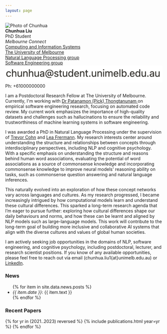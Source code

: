 ```yaml
---
layout: page
---
```

<div class="row">
    <div class="col-sm-3"><img src="{{ site.baseurl }}public/blcu16.JPG" alt="Photo of Chunhua"></div> 
    <div class="col-sm-9">
	  <div class="row">
	    <div class="col-sm-3">
	      <b>Chunhua Liu</b>
	      <br>PhD Student
	      <address>
		Melbourne Connect
	      </address>
	    </div>
		<div class="col-sm-7">
		  <a href="http://www.cis.unimelb.edu.au">Computing and Information Systems</a><br/>
		  <a href="http://www.unimelb.edu.au">The University of Melbourne</a><br/>
		  <a href="http://uom-nlp.github.io/">Natural Language Processing group</a> <br/>
		  <a href="https://cis.unimelb.edu.au/research/computer-science/research/software-engineering">Software Engineering group</a>
		</div>
	  </div>
	  <div class="row">
	    <div class="col-sm-3">
	<script type="text/javascript"><!--
	document.write('<a href="' +
	'mailto:chunhua' +
	'liu1@uni' +
	'melb.edu' +
	'.au
">' +
	'<span class="glyphicon glyphicon-envelope"></span></a> Email');
	//-->
	</script>
	<noscript><IMG alt="E-mail" border=0 src="./email.png"></noscript>
	    </div>
	    <div class="col-sm-7"> Ph: +61000000000 </div>
	    </div>
	</div>
    </div>

<p class="message">
I am a Postdoctoral Research Fellow at The University of Melbourne. Currently, I'm working with 
<a href="https://patanamon.com/">Dr Patanamon (Pick) Thongtanunam </a> on empirical software engineering research, focusing on automated code review. My current work emphasizes the importance of high-quality datasets and challenges such as hallucinations to ensure the reliability and trustworthiness of machine learning systems in software engineering.


I was awarded a PhD in Natural Language Processing under the supervision of <a href="https://people.eng.unimelb.edu.au/tcohn/">Trevor Cohn</a> and <a href="https://www.frermann.de//">Lea Frermann</a>. My research interests center around understanding the structure and relationships between concepts through interdisciplinary perspectives, including NLP and cognitive psychology. With a specific emphasis on understanding the structure and reasons behind human word associations, evaluating the potential of word associations as a source of commonsense knowledge and incorporating commonsense knowledge to improve neural models' reasoning ability on tasks, such as commonsense question answering and natural language inferences. 

This naturally evolved into an exploration of how these concept networks vary across languages and cultures. As my research progressed, I became increasingly intrigued by how computational models learn and understand these cultural differences. This sparked a long-term research agenda that I’m eager to pursue further: exploring how cultural differences shape our daily behaviours and norms, and how these can be learnt and aligned by NLP models such as large-language models. This work will contribute to the long-term goal of building more inclusive and collaborative AI systems that align with the diverse cultures and values of global human societies.


I am actively seeking job opportunities in the domains of NLP, software engineering, and cognitive psychology, including postdoctoral, lecturer, and research scientist positions. If you know of any available opportunities, please feel free to reach out via email (chunhua.liu1{at}unimelb.edu.au) or <a href="https://www.linkedin.com/in/chunhua-liu-977626177/">LinkedIn</a>. 
</p>

<h3>News</h3>
<ul>
{% for item in site.data.news.posts %}
  <li><i>{{ item.date }}</i>: {{ item.text }}</li>
{% endfor %}
</ul>

<h3>Recent Papers</h3>

{% for yr in (2021..2023) reversed %}
{% include publications.html year=yr %}
{% endfor %}
